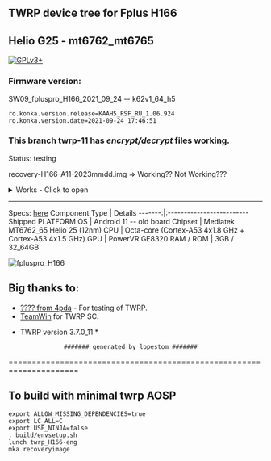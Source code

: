 ## TWRP device tree for Fplus H166
Helio G25 - mt6762_mt6765
---------------
[![GPLv3+](https://img.shields.io/badge/license-GPLv3+-red.svg)](https://www.gnu.org/licenses/gpl-3.0.html)

### Firmware version:
SW09_fpluspro_H166_2021_09_24 -- k62v1_64_h5

```
ro.konka.version.release=KAAH5_RSF_RU_1.06.924
ro.konka.version.date=2021-09-24_17:46:51
```
### This branch twrp-11 has ***encrypt/decrypt*** files working.

Status: testing

recovery-H166-A11-2023mmdd.img => Working?? Not Working???

<details><summary>Works - Click to open</summary>
<p>

- [?] ADB
- [?] Decryption (Android 12)
- [X] Display
- [?] Fasbootd
- [?] Flashing
- [?] MTP
- [?] Sideload
- [?] USB OTG
- [?] Vibrator
</p>
</details>

------------------------------------


Specs: [here](https://www.imei.info/fr/phonedatabase/fplus-h166/)
Component Type | Details
-------:|:-------------------------
Shipped PLATFORM OS	 |  Android 11 -- old board
Chipset	     |  Mediatek MT6762_65 Helio 25 (12nm)
CPU	         |  Octa-core (Cortex-A53 4x1.8 GHz + Cortex-A53 4x1.5 GHz)
GPU	         |  PowerVR GE8320
RAM / ROM	         |  3GB / 32_64GB


![fpluspro_H166](https://ds-blobs-3.cdn.devapps.ru/28946518/2-800x800.png?s=00543145b37d276565105ad2000000007359086aa3ab7a4102825bb38befc7a5)

## Big thanks to:
- [???? from 4pda](https://4pda.to/forum/) - For testing of TWRP.<br/>
- [TeamWin](https://github.com/TeamWin) for TWRP SC.
* TWRP version 3.7.0_11 *

                  ####### generated by lopestom #######
===================================================================== 


## To build with minimal twrp AOSP
```
export ALLOW_MISSING_DEPENDENCIES=true
export LC_ALL=C
export USE_NINJA=false
. build/envsetup.sh
lunch twrp_H166-eng
mka recoveryimage
```


